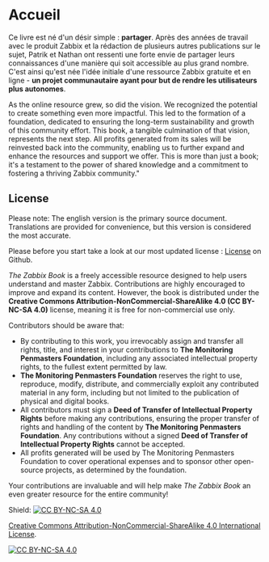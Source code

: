 # Accueil

Ce livre est né d'un désir simple : **partager**. Après des années de travail
avec le produit Zabbix et la rédaction de plusieurs autres publications sur le
sujet, Patrik et Nathan ont ressenti une forte envie de partager leurs
connaissances d'une manière qui soit accessible au plus grand nombre. C'est
ainsi qu'est née l'idée initiale d'une ressource Zabbix gratuite et en ligne -
**un projet communautaire ayant pour but de rendre les utilisateurs plus
autonomes**.

As the online resource grew, so did the vision. We recognized the potential to
create something even more impactful. This led to the formation of a foundation,
dedicated to ensuring the long-term sustainability and growth of this community
effort. This book, a tangible culmination of that vision, represents the next
step. All profits generated from its sales will be reinvested back into the
community, enabling us to further expand and enhance the resources and support
we offer. This is more than just a book; it's a testament to the power of shared
knowledge and a commitment to fostering a thriving Zabbix community."

## License

Please note: The english version is the primary source document. Translations
are provided for convenience, but this version is considered the most accurate.


Please before you start take a look at our most updated license :
[License](https://github.com/penmasters/zabbix-book/blob/main/readme.md) on
Github.

*The Zabbix Book* is a freely accessible resource designed to help users
understand and master Zabbix. Contributions are highly encouraged to improve and
expand its content. However, the book is distributed under the **Creative
Commons Attribution-NonCommercial-ShareAlike 4.0 (CC BY-NC-SA 4.0)** license,
meaning it is free for non-commercial use only.

Contributors should be aware that:

- By contributing to this work, you irrevocably assign and transfer all rights,
  title, and interest in your contributions to **The Monitoring Penmasters
  Foundation**, including any associated intellectual property rights, to the
  fullest extent permitted by law.
- **The Monitoring Penmasters Foundation** reserves the right to use, reproduce,
  modify, distribute, and commercially exploit any contributed material in any
  form, including but not limited to the publication of physical and digital
  books.
- All contributors must sign a **Deed of Transfer of Intellectual Property
  Rights** before making any contributions, ensuring the proper transfer of
  rights and handling of the content by **The Monitoring Penmasters
  Foundation**. Any contributions without a signed **Deed of Transfer of
  Intellectual Property Rights** cannot be accepted.
- All profits generated will be used by The Monitoring Penmasters Foundation to
  cover operational expenses and to sponsor other open-source projects, as
  determined by the foundation.

Your contributions are invaluable and will help make *The Zabbix Book* an even
greater resource for the entire community!

Shield: [![CC BY-NC-SA 4.0][cc-by-nc-sa-shield]][cc-by-nc-sa]

[Creative Commons Attribution-NonCommercial-ShareAlike 4.0 International
License][cc-by-nc-sa].

[![CC BY-NC-SA 4.0][cc-by-nc-sa-image]][cc-by-nc-sa]

[cc-by-nc-sa]: http://creativecommons.org/licenses/by-nc-sa/4.0/
[cc-by-nc-sa-image]: https://licensebuttons.net/l/by-nc-sa/4.0/88x31.png
[cc-by-nc-sa-shield]:
https://img.shields.io/badge/License-CC%20BY--NC--SA%204.0-lightgrey.svg

